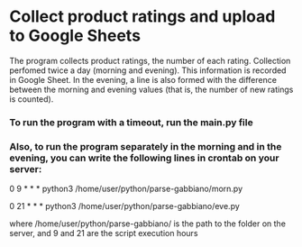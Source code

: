 # Collect product ratings and upload to Google Sheets

The program collects product ratings, the number of each rating. Collection perfomed twice a day (morning and evening). This information is recorded in Google Sheet. In the evening, a line is also formed with the difference between the morning and evening values (that is, the number of new ratings is counted).

### To run the program with a timeout, run the main.py file

### Also, to run the program separately in the morning and in the evening, you can write the following lines in crontab on your server:

0 9 * * * python3 /home/user/python/parse-gabbiano/morn.py

0 21 * * * python3 /home/user/python/parse-gabbiano/eve.py

where /home/user/python/parse-gabbiano/ is the path to the folder on the server, and 9 and 21 are the script execution hours
